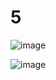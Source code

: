 # 5

![image](https://github.com/LeeMinGyu23/5/assets/117800561/31904207-381a-4cf5-ba78-be6e32ae52e0)

![image](https://github.com/LeeMinGyu23/5/assets/117800561/9f2781c3-0329-4ade-9c22-f476011a1952)
